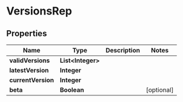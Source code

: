 

# VersionsRep


## Properties

| Name | Type | Description | Notes |
|------------ | ------------- | ------------- | -------------|
|**validVersions** | **List&lt;Integer&gt;** |  |  |
|**latestVersion** | **Integer** |  |  |
|**currentVersion** | **Integer** |  |  |
|**beta** | **Boolean** |  |  [optional] |



